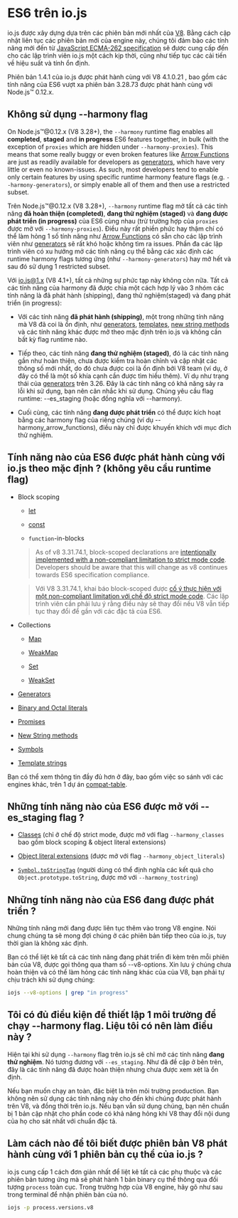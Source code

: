 # ES6 trên io.js

io.js được xây dựng dựa trên các phiên bản mới nhất của [V8](https://code.google.com/p/v8/). Bằng cách cập nhật liên tục các phiên bản mới của engine này, chúng tôi đảm bảo các tính năng mới đến từ [JavaScript ECMA-262 specification](http://www.ecma-international.org/publications/standards/Ecma-262.htm) sẽ được cung cấp đến cho các lập trình viên io.js một cách kịp thời, cũng như tiếp tục các cải tiến về hiệu suất và tính ổn định.

Phiên bản 1.4.1 của io.js được phát hành cùng với V8 4.1.0.21 , bao gồm các tính năng của ES6 vượt xa phiên bản 3.28.73 được phát hành cùng với Node.js™ 0.12.x.

## Không sử dụng --harmony flag

On Node.js™@0.12.x (V8 3.28+), the `--harmony` runtime flag enables all **completed**, **staged** and **in progress** ES6 features together, in bulk (with the exception of `proxies` which are hidden under `--harmony-proxies`). This means that some really buggy or even broken features like [Arrow Functions](https://developer.mozilla.org/en-US/docs/Web/JavaScript/Reference/Functions/Arrow_functions) are just as readily available for developers as [generators](https://developer.mozilla.org/en-US/docs/Web/JavaScript/Reference/Statements/function*), which have very little or even no known-issues. As such, most developers tend to enable only certain features by using specific runtime harmony feature flags (e.g. `--harmony-generators`), or simply enable all of them and then use a restricted subset.

Trên Node.js™@0.12.x (V8 3.28+), `--harmony` runtime flag mở tất cả các tính năng **đã hoàn thiện (completed)**, **đang thử nghiệm (staged)** và **đang được phát triển (in progress)** của ES6 cùng nhau (trừ trường hợp của `proxies` được mở với `--harmony-proxies`). Điều này rất phiền phức hay thậm chí có thể làm hỏng 1 số tính năng như [Arrow Functions](https://developer.mozilla.org/en-US/docs/Web/JavaScript/Reference/Functions/Arrow_functions) có sẵn cho các lập trình viên như [generators](https://developer.mozilla.org/en-US/docs/Web/JavaScript/Reference/Statements/function*) sẽ rất khó hoặc không tìm ra issues. Phần đa các lập trình viên có xu hướng mở các tính năng cụ thể bằng các xác định các runtime harmony flags tương ứng (như `--harmony-generators`) hay mở hết và sau đó sử dụng 1 restricted subset.

Với [io.js@1.x](mailto:io.js@1.x) (V8 4.1+), tất cả những sự phức tạp này không còn nữa. Tất cả các tính năng của harmony đã được chia một cách hợp lý vào 3 nhóm các tính năng là đã phát hành (shipping), đang thử nghiệm(staged) và đang phát triển (in progress):

*	Với các tính năng **đã phát hành (shipping)**, một trong những tính năng mà V8 đã coi là ổn định, như [generators](https://developer.mozilla.org/en-US/docs/Web/JavaScript/Reference/Statements/function*), [templates](https://developer.mozilla.org/en-US/docs/Web/JavaScript/Reference/template_strings), [new string methods](https://developer.mozilla.org/en-US/docs/Web/JavaScript/New_in_JavaScript/ECMAScript_6_support_in_Mozilla#Additions_to_the_String_object) và các tính năng khác được mở theo mặc định trên io.js và không cần bất kỳ flag runtime nào.
*	Tiếp theo, các tính năng **đang thử nghiệm (staged)**, đó là các tính năng gần như hoàn thiện, chưa được kiểm tra hoàn chỉnh và cập nhật các thông số mới nhất, do đó chưa được coi là ổn định bởi V8 team (ví dụ, ở đây có thể là một số khía cạnh cần được tìm hiểu thêm). Ví dụ như trạng thái của [generators](https://developer.mozilla.org/en-US/docs/Web/JavaScript/Reference/Statements/function*) trên 3.26. Đây là các tính năng có khả năng sảy ra lỗi khi sử dụng, bạn nên cân nhắc khi sử dụng. Chúng yêu cầu flag runtime: --es_staging (hoặc đồng nghĩa với --harmony).

*	Cuối cùng, các tính năng **đang được phát triển** có thể được kích hoạt bằng các harmony flag của riêng chúng (ví dụ --harmony_arrow_functions), điều này chỉ được khuyến khích với mục đích thử nghiệm.

## Tính năng nào của ES6 được phát hành cùng với io.js theo mặc định ? (không yêu cầu runtime flag)

*   Block scoping

    *   [let](https://developer.mozilla.org/en-US/docs/Web/JavaScript/Reference/Statements/let)

    *   [const](https://developer.mozilla.org/en-US/docs/Web/JavaScript/Reference/Statements/const)

    *   `function`-in-blocks

    >As of v8 3.31.74.1, block-scoped declarations are [intentionally implemented with a non-compliant limitation to strict mode code](https://groups.google.com/forum/#!topic/v8-users/3UXNCkAU8Es). Developers should be aware that this will change as v8 continues towards ES6 specification compliance.

    >Với V8 3.31.74.1, khai báo block-scoped được [cố ý thực hiện với một non-compliant limitation với chế độ strict mode code](https://groups.google.com/forum/#!topic/v8-users/3UXNCkAU8Es). Các lập trình viên cần phải lưu ý rằng điều này sẽ thay đổi nếu V8 vẫn tiếp tục thay đổi để gần với các đặc tả của ES6.


*   Collections

    *   [Map](https://developer.mozilla.org/en-US/docs/Web/JavaScript/Reference/Global_Objects/Map)

    *   [WeakMap](https://developer.mozilla.org/en-US/docs/Web/JavaScript/Reference/Global_Objects/WeakMap)

    *   [Set](https://developer.mozilla.org/en-US/docs/Web/JavaScript/Reference/Global_Objects/Set)

    *   [WeakSet](https://developer.mozilla.org/en-US/docs/Web/JavaScript/Reference/Global_Objects/WeakSet)

*   [Generators](https://developer.mozilla.org/en-US/docs/Web/JavaScript/Reference/Statements/function*)

*   [Binary and Octal literals](https://developer.mozilla.org/en-US/docs/Web/JavaScript/Reference/Lexical_grammar#Numeric_literals)

*   [Promises](https://developer.mozilla.org/en-US/docs/Web/JavaScript/Reference/Global_Objects/Promise)

*   [New String methods](https://developer.mozilla.org/en-US/docs/Web/JavaScript/New_in_JavaScript/ECMAScript_6_support_in_Mozilla#Additions_to_the_String_object)

*   [Symbols](https://developer.mozilla.org/en-US/docs/Web/JavaScript/Reference/Global_Objects/Symbol)

*   [Template strings](https://developer.mozilla.org/en-US/docs/Web/JavaScript/Reference/template_strings)

Bạn có thể xem thông tin đầy đủ hơn ở đây, bao gồm việc so sánh với các engines khác, trên 1 dự án [compat-table](https://kangax.github.io/compat-table/es6/).

## Những tính năng nào của ES6 được mở với --es_staging flag ?

*   [Classes](https://github.com/lukehoban/es6features#classes) (chỉ ở chế độ strict mode, được mở với flag `--harmony_classes` bao gồm block scoping & object literal extensions)

*   [Object literal extensions](https://github.com/lukehoban/es6features#enhanced-object-literals) (được mở với flag `--harmony_object_literals`)

*   [`Symbol.toStringTag`](https://developer.mozilla.org/en-US/docs/Web/JavaScript/Reference/Global_Objects/Symbol) (người dùng có thể định nghĩa các kết quả cho `Object.prototype.toString`, được mở với `--harmony_tostring`)

## Những tính năng nào của ES6 đang được phát triển ?

Những tính năng mới đang được liên tục thêm vào trong V8 engine. Nói chung chúng ta sẽ mong đợi chúng ở các phiên bản tiếp theo của io.js, tuy thời gian là không xác định.

Bạn có thể liệt kê tất cả các tính năng đang phát triển đi kèm trên mỗi phiên bản của V8, được gọi thông qua tham số --v8-options. Xin lưu ý chúng chưa hoàn thiện và có thể làm hỏng các tính năng khác của của V8, bạn phải tự chịu trách khi sử dụng chúng:

```sh
iojs --v8-options | grep "in progress"
```

## Tôi có đủ điều kiện để thiết lập 1 môi trường để chạy --harmony flag. Liệu tôi có nên làm điều này ?

Hiện tại khi sử dụng `--harmony` flag trên io.js sẽ chỉ mở các tính năng **đang thử nghiệm**. Nó tương đương với `--es_staging`. Như đã đề cập ở bên trên, đây là các tính năng đã được hoàn thiện nhưng chưa được xem xét là ổn định.

Nếu bạn muốn chạy an toàn, đặc biệt là trên môi trường production. Bạn không nên sử dụng các tính năng này cho đến khi chúng được phát hành trên V8, và đồng thời trên io.js. Nếu bạn vẫn sử dụng chúng, bạn nên chuẩn bị 1 bản cập nhật cho phần code có khả năng hỏng khi V8 thay đổi nội dung của họ cho sát nhất với chuẩn đặc tả.

## Làm cách nào để tôi biết được phiên bản V8 phát hành cùng với 1 phiên bản cụ thể của io.js ?

io.js cung cấp 1 cách đơn giản nhất để liệt kê tất cả các phụ thuộc và các phiên bản tương ứng mà sẽ phát hành 1 bản binary cụ thể thông qua đối tượng `process` toàn cục. Trong trường hợp của V8 engine, hãy gõ như sau trong terminal để nhận phiên bản của nó.

```sh
iojs -p process.versions.v8
```

